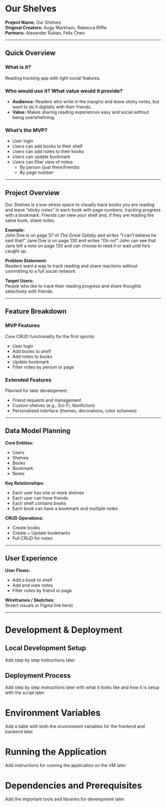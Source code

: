 # Our Shelves  

**Project Name:** Our Shelves  
**Original Creators:** Augy Markham, Rebecca Riffle  
**Partners:** Alexander Ruban, Felix Chen

---

## Quick Overview  

### What is it?  
Reading tracking app with light social features.  

### Who would use it? What value would it provide?  
- **Audience:** Readers who write in the margins and leave sticky notes, but want to do it digitally with their friends.  
- **Value:** Makes sharing reading experiences easy and social without being overwhelming.  

### What’s the MVP?  
- User login  
- Users can add books to their shelf  
- Users can add notes to their books  
- Users can update bookmark  
- Users can filter view of notes:  
  - By person (just them/friends)  
  - By page number  

---

## Project Overview  

Our Shelves is a low-stress space to visually track books you are reading and leave “sticky notes” in each book with page numbers, tracking progress with a bookmark. Friends can view your shelf and, if they are reading the same book, share notes.  

**Example:**  
John Doe is on page 57 of *The Great Gatsby* and writes “I can’t believe he said that!” Jane Doe is on page 130 and writes “Oh no!” John can see that Jane left a note on page 130 and can choose to read it or wait until he’s caught up.  

**Problem Statement:**  
Readers want a way to track reading and share reactions without committing to a full social network.  

**Target Users:**  
People who like to track their reading progress and share thoughts selectively with friends.  

---

## Feature Breakdown  

### MVP Features  
Core CRUD functionality for the first sprints:
- User login  
- Add books to shelf  
- Add notes to books  
- Update bookmark  
- Filter notes by person or page  

### Extended Features  
Planned for later development:
- Friend requests and management  
- Custom shelves (e.g., Sci-Fi, Nonfiction)  
- Personalized interface (themes, decorations, color schemes)  

---

## Data Model Planning  

**Core Entities:**  
- Users  
- Shelves  
- Books  
- Bookmark  
- Notes  

**Key Relationships:**  
- Each user has one or more shelves  
- Each user can have friends  
- Each shelf contains books  
- Each book can have a bookmark and multiple notes  

**CRUD Operations:**  
- Create books  
- Create + Update bookmarks  
- Full CRUD for notes  

---

## User Experience  

**User Flows:**  
- Add a book to shelf  
- Add and view notes  
- Filter notes by friend or page  

**Wireframes / Sketches:**  
(Insert visuals or Figma link here)

---

# Development & Deployment

## Local Development Setup  

Add step by step instructions later  

## Deployment Process

Add step by step instructions later with what it looks like and how it is setup with the script later

# Environment Variables

Add a table with both the environment variables for the frontend and backend later

# Running the Application

Add instructions for running the application on the VM later

# Dependencies and Prerequisites

Add the important tools and libraries for development later
